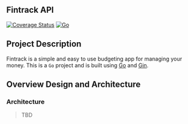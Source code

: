 ## Fintrack API
<!-- 
[![Build Status](https://github.com/fintrack/fintrack/actions/workflows/build.yml/badge.svg?branch=main)](https://github.com/fintrack/fintrack/actions/workflows/build.yml)  -->
[![Coverage Status](https://coveralls.io/repos/github/fintrack/fintrack/badge.svg?branch=main)](https://coveralls.io/github/fintrack/fintrack?branch=main) [![Go](https://img.shields.io/badge/Go-1.21-blue.svg)](https://go.dev)


## Project Description

Fintrack is a simple and easy to use budgeting app for managing your money. This is a `Go` project 
and is built using [Go](https://go.dev) and [Gin](https://gin-gonic.com/).

## Overview Design and Architecture

### Architecture
> TBD


